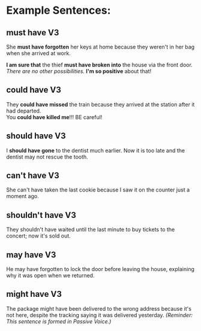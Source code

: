 

# Example Sentences:

## **must have V3**

She **must have forgotten** her keys at home because they weren't in her bag when she arrived at work. </br>

**I am sure that** the thief **must have broken into** the house via the front door. _There are no other possibilities._ **I'm so positive** about that!

## **could have V3**

They **could have missed** the train because they arrived at the station after it had departed.  </br>
You **could have killed me**!!! BE careful!

## **should have V3**
 I **should have gone** to the dentist much earlier. Now it is too late and the dentist may not rescue the tooth.


## **can't have V3**
 She can't have taken the last cookie because I saw it on the counter just a moment ago.
 
## **shouldn't have V3**
They shouldn't have waited until the last minute to buy tickets to the concert; now it's sold out.

## **may have V3**
He may have forgotten to lock the door before leaving the house, explaining why it was open when we returned.

## **might have V3**
The package might have been delivered to the wrong address because it's not here, despite the tracking saying it was delivered yesterday. _(Reminder: This sentence is formed in Passive Voice.)_
